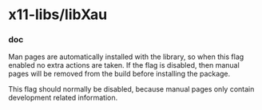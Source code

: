 # x11-libs/libXau

### doc
Man pages are automatically installed with the library, so when this flag enabled no extra actions are taken. If the flag is disabled, then manual pages will be removed from the build before installing the package.

This flag should normally be disabled, because manual pages only contain development related information.
